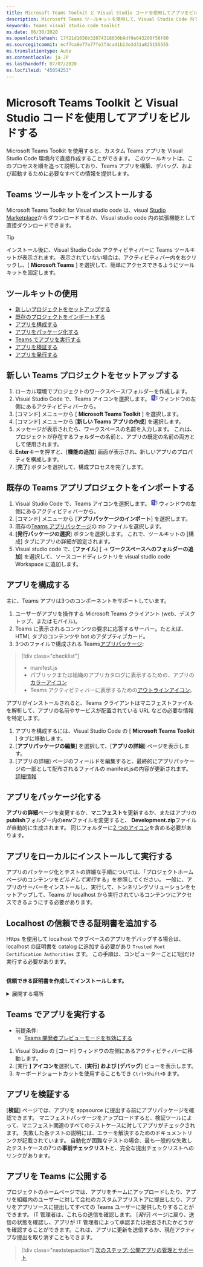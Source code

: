 ```yaml
---
title: Microsoft Teams Toolkit と Visual Studio コードを使用してアプリをビルドする
description: Microsoft Teams ツールキットを使用して、Visual Studio Code 内で魅力的なカスタムアプリを直接作成する
keywords: teams visual studio code toolkit
ms.date: 06/30/2020
ms.openlocfilehash: 17f21d1656b32074318030b9df9e643200f58f80
ms.sourcegitcommit: ecf7ca8e77e77fe3f4cad1b13e3d31a825155555
ms.translationtype: Auto
ms.contentlocale: ja-JP
ms.lasthandoff: 07/07/2020
ms.locfileid: "45054253"
---
```

# <a name="build-apps-with-the-microsoft-teams-toolkit-and-visual-studio-code"></a>Microsoft Teams Toolkit と Visual Studio コードを使用してアプリをビルドする

Microsoft Teams Toolkit を使用すると、カスタム Teams アプリを Visual Studio Code 環境内で直接作成することができます。 このツールキットは、このプロセスを順を追って説明しており、Teams アプリを構築、デバッグ、および起動するために必要なすべての情報を提供します。

## <a name="installing-the-teams-toolkit"></a>Teams ツールキットをインストールする

Microsoft Teams Toolkit for Visual studio code は、visual [Studio Marketplace](https://aka.ms/teams-toolkit)からダウンロードするか、Visual studio code 内の拡張機能として直接ダウンロードできます。

> [!TIP]
> インストール後に、Visual Studio Code アクティビティバーに Teams ツールキットが表示されます。 表示されていない場合は、アクティビティバー内を右クリックし、[ **Microsoft Teams** ] を選択して、簡単にアクセスできるようにツールキットを固定します。

## <a name="using-the-toolkit"></a>ツールキットの使用

- [新しいプロジェクトをセットアップする](#set-up-a-new-teams-project)
- [既存のプロジェクトをインポートする](#import-an-existing-teams-app-project)
- [アプリを構成する](#configure-your-app)
- [アプリをパッケージ化する](#package-your-app)
- [Teams でアプリを実行する](#run-your-app-in-teams)
- [アプリを検証する](#validate-your-app)
- [アプリを発行する](#publish-your-app-to-teams)

## <a name="set-up-a-new-teams-project"></a>新しい Teams プロジェクトをセットアップする

1. ローカル環境でプロジェクトのワークスペース/フォルダーを作成します。
1. Visual Studio Code で、Teams アイコンを選択します。 ![Teams アイコン](../assets/icons/favicon-16x16.png) ウィンドウの左側にあるアクティビティバーから。
1. [コマンド] メニューから [ **Microsoft Teams Toolkit** ] を選択します。
1. [コマンド] メニューから [**新しい Teams アプリの作成**] を選択します。
1. メッセージが表示されたら、ワークスペースの名前を入力します。 これは、プロジェクトが存在するフォルダーの名前と、アプリの既定の名前の両方として使用されます。
1. **Enter**キーを押すと、[**機能の追加**] 画面が表示され、新しいアプリのプロパティを構成します。
1. [**完了**] ボタンを選択して、構成プロセスを完了します。

## <a name="import-an-existing-teams-app-project"></a>既存の Teams アプリプロジェクトをインポートする

1. Visual Studio Code で、Teams アイコンを選択します。 ![Teams アイコン](../assets/icons/favicon-16x16.png) ウィンドウの左側にあるアクティビティバーから。
1. [コマンド] メニューから [**アプリパッケージのインポート**] を選択します。
1. 既存の[Teams アプリパッケージ](../concepts/build-and-test/apps-package.md)の zip ファイルを選択します。
1. **[発行パッケージの選択**] ボタンを選択します。 これで、ツールキットの [構成] タブにアプリの詳細が設定されます。
1. Visual studio code で、[**ファイル**] [  ->  **ワークスペースへのフォルダーの追加**] を選択して、ソースコードディレクトリを visual studio code Workspace に追加します。

## <a name="configure-your-app"></a>アプリを構成する

主に、Teams アプリは3つのコンポーネントをサポートしています。

  1. ユーザーがアプリを操作する Microsoft Teams クライアント (web、デスクトップ、またはモバイル)。
  1. Teams に表示されるコンテンツの要求に応答するサーバー。たとえば、HTML タブのコンテンツや bot のアダプティブカード。
  1. 3つのファイルで構成される Teams[アプリパッケージ](/concepts/build-and-test/apps-package.md):

  > [!div class="checklist"]
  >
  > - manifest.js 
  > - パブリックまたは組織のアプリカタログに表示するための、アプリの[カラーアイコン](../resources/schema/manifest-schema.md#icons)
 > - Teams アクティビティバーに表示するための[アウトラインアイコン](../resources/schema/manifest-schema.md#icons)。

アプリがインストールされると、Teams クライアントはマニフェストファイルを解析して、アプリの名前やサービスが配置されている URL などの必要な情報を特定します。

1. アプリを構成するには、Visual Studio Code の [ **Microsoft Teams Toolkit** ] タブに移動します。
1. [**アプリパッケージの編集**] を選択して、[**アプリの詳細**] ページを表示します。
1. [アプリの詳細] ページのフィールドを編集すると、最終的にアプリパッケージの一部として配布されるファイルの manifest.jsの内容が更新されます。 [詳細情報](https://aka.ms/teams-toolkit-manifest)

## <a name="package-your-app"></a>アプリをパッケージ化する

**アプリの詳細**ページを変更するか、**マニフェスト**を更新するか、またはアプリの**publish**フォルダー内の**env**ファイルを変更すると、 **Development.zip**ファイルが自動的に生成されます。 同じフォルダーに[2 つのアイコン](../concepts/build-and-test/apps-package.md#icons)を含める必要があります。

## <a name="install-and-run-your-app-locally"></a>アプリをローカルにインストールして実行する

アプリのパッケージ化とテストの詳細な手順については、「プロジェクトホームページのコンテンツを*ビルドして実行*する」を参照してください。 一般に、アプリのサーバーをインストールし、実行して、トンネリングソリューションをセットアップして、Teams が localhost から実行されているコンテンツにアクセスできるようにする必要があります。

## <a name="add-a-trusted-certificate-for-localhost"></a>Localhost の信頼できる証明書を追加する

Https を使用して localhost でタブベースのアプリをデバッグする場合は、localhost の証明書を catalog に追加する必要があり `Trusted Root Certification Authorities` ます。 この手順は、コンピューターごとに1回だけ実行する必要があります。</br></br>

**信頼できる証明書を作成してインストールします。**
<details>
  <summary>展開する場所</summary>

* アプリの作成と実行
  * プロジェクト Readme の「**ビルドと実行**」セクションの instuctions に従って、そのサービスが提供されるように https://localhost:3000/tab します。一般的には、次のようにして実行します。 `npm install``npm start`
  * https://localhost:3000/tabGoogle Chrome から移動します

* SSL 証明書を取得します。
  * [Chrome 開発者ツール] ウィンドウ () を開き `ctrl + shift + i`  /  `cmd + option + i` ます。
  * タブをクリックします。 `Security`
  * [] `View certificate` をクリックすると、OS X でデスクトップに証明書をドラッグするか、または Windows のタブをクリックして、次のボタンをクリックすることによって、証明書をダウンロードすることができます。 `Details``Copy to File…`
  * ファイルに*任意*の> <名前を付け、書き込み操作を実行するために管理者の同意を必要としないフォルダーに保存します。
  
* **Windows**に証明書をインストールする
  * `DER encoded binary X.509 (.CER)`オプション (最初の1つ) を選択し、保存します。
  * 証明書をダブルクリックしてインストールします。
  * [`Local Machine`
  * 選択`Place all certificates in the following store`
  * [`Trusted Root Certification Authorities`
  * インストールを確認する
  
* **MAC OS X**の証明書をインストールする
  * OS X で、キーチェーンアクセスユーティリティを開き、 `System` 左側のメニューから選択します。 ロックアイコンをクリックして、変更を有効にします。
  * 下部にあるプラスボタンをクリックして新しい証明書を追加し、 `localhost.cer` デスクトップにドラッグしたファイルを選択します。 `Always Trust`表示されるダイアログボックスをクリックします。
  * システムキーチェーンに証明書を追加した後、証明書をダブルクリックして、[ `Trust` 証明書の詳細] セクションを展開します。 [ `Always Trust` すべて] オプションを選択します。

> [!IMPORTANT]
> セキュリティ証明書の警告が表示された場合は、に移動 https://localhost:3000/tab します。サイトが依然として信頼されていない場合は、コンピューターを再起動し、localhost を信頼できるユーザーとして承認する必要があります。
</details>

## <a name="run-your-app-in-teams"></a>Teams でアプリを実行する
- 前提条件:
  - [Teams 開発者プレビューモードを有効にする](https://aka.ms/teams-toolkit-enable-devpreview)

1. Visual Studio の [コード] ウィンドウの左側にあるアクティビティバーに移動します。
1. [実行 **] アイコンを**選択して、[**実行] および [デバッグ**] ビューを表示します。
1. キーボードショートカットを使用することもでき `Ctrl+Shift+D` ます。

## <a name="validate-your-app"></a>アプリを検証する

[**検証**] ページでは、アプリを appsource に提出する前にアプリパッケージを確認できます。 マニフェストパッケージをアップロードすると、検証ツールによって、マニフェスト関連のすべてのテストケースに対してアプリがチェックされます。 失敗した各テストの説明には、エラーを解決するためのドキュメントリンクが記載されています。 自動化が困難なテストの場合、最も一般的な失敗したテストケースの7つの**事前チェックリスト**と、完全な提出チェックリストへのリンクがあります。

## <a name="publish-your-app-to-teams"></a>アプリを Teams に公開する

プロジェクトのホームページでは、アプリをチームにアップロードしたり、アプリを組織内のユーザーに対して会社のカスタムアプリストアに提出したり、アプリをアプリソースに提出してすべての Teams ユーザーに提供したりすることができます。 IT 管理者は、これらの送信を確認します。 [*発行*] ページに戻り、送信の状態を確認し、アプリが IT 管理者によって承認または拒否されたかどうかを確認することができます。これは、アプリに更新を送信するか、現在アクティブな提出を取り消すこともできます。

> [!div class="nextstepaction"]
> [次のステップ: 公開アプリの管理とサポート](../concepts/deploy-and-publish/appsource/post-publish/overview.md)
